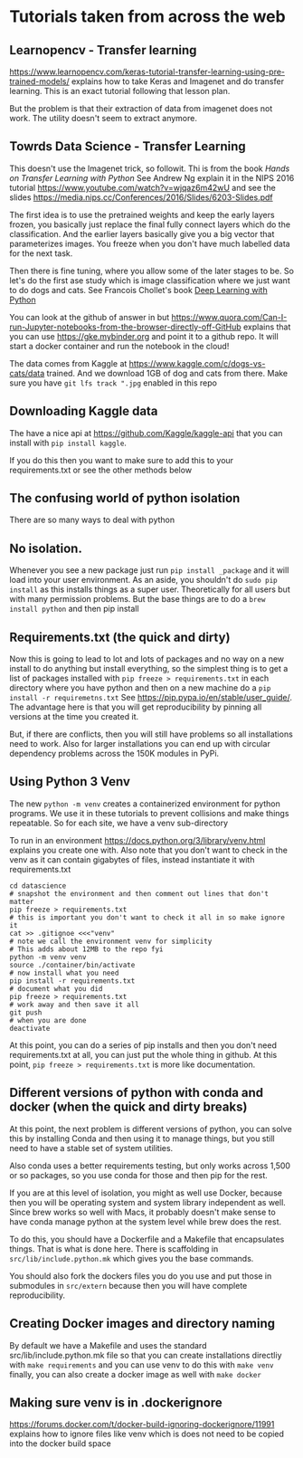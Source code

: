Tutorials taken from across the web
===================================

Learnopencv - Transfer learning
-----------------
https://www.learnopencv.com/keras-tutorial-transfer-learning-using-pre-trained-models/
explains how to take Keras and Imagenet and do transfer learning. This is an
exact tutorial following that lesson plan.

But the problem is that their extraction of data from imagenet does not work.
The utility doesn't seem to extract anymore.

Towrds Data Science - Transfer Learning
----------------------------------------
This doesn't use the Imagenet trick, so followit. Thi is from the book _Hands on
Transfer Learning with Python_  See Andrew Ng explain it in the NIPS 2016
tutorial https://www.youtube.com/watch?v=wjqaz6m42wU and see the slides https://media.nips.cc/Conferences/2016/Slides/6203-Slides.pdf

The first idea is to use the pretrained weights and keep the early layers
frozen, you basically just replace the final fully connect layers which do the
classification. And the earlier layers basically give you a big vector that
parameterizes images. You freeze when you don't have much labelled data for the
next task.

Then there is fine tuning, where you allow some of the later stages to be. So
let's do the first ase study which is image classification where we just want to
do dogs and cats. See Francois Chollet's book [Deep Learning with
Python](https://www.manning.com/books/deep-learning-with-python)

You can look at the github of answer in but
https://www.quora.com/Can-I-run-Jupyter-notebooks-from-the-browser-directly-off-GitHub
explains that you can use https://gke.mybinder.org and point it to a github
repo. It will start a docker container and run the notebook in the cloud!

The data comes from Kaggle at https://www.kaggle.com/c/dogs-vs-cats/data
trained. And we download 1GB of dog and cats from there. Make sure you have
`git lfs track ".jpg` enabled in this repo


Downloading Kaggle data
-----------------------
The have a nice api at https://github.com/Kaggle/kaggle-api that you can install
with `pip install kaggle`.

If you do this then you want to make sure to add this to your requirements.txt
or see the other methods below

The confusing world of python isolation
---------------------------------------
There are so many ways to deal with python

No isolation.
-------------
Whenever you see a new package just run `pip install _package`
   and it will load into your user environment. As an aside, you shouldn't do
`sudo pip install` as this installs things as a super user. Theoretically for
all users but with many permission problems. But the base things are to do a
`brew install python` and then pip install

Requirements.txt (the quick and dirty)
----------------
Now this is going to lead to lot and lots of packages and
 no way on a new install to do anything but install everything, so the
simplest thing is to get a list of packages installed with `pip freeze >
requirements.txt` in each directory where you have python and then on a new
machine do a `pip install -r requiremetns.txt` See https://pip.pypa.io/en/stable/user_guide/. The advantage here is that you will get reproducibility by pinning all versions at the time you created it.

But, if there are conflicts, then you will still have problems so all
installations need to work. Also for larger installations you can end up with
circular dependency problems across the 150K modules in PyPi.

Using Python 3 Venv
-------------------
The new `python -m venv` creates a containerized environment for python
programs. We use it in these tutorials to prevent collisions and make things
repeatable. So for each site, we have a venv sub-directory

To run in an environment https://docs.python.org/3/library/venv.html explains
you create one with. Also note that you don't want to check in the venv as it
can contain gigabytes of files, instead instantiate it with requirements.txt

```
cd datascience
# snapshot the environment and then comment out lines that don't matter
pip freeze > requirements.txt
# this is important you don't want to check it all in so make ignore it
cat >> .gitignoe <<<"venv"
# note we call the environment venv for simplicity
# This adds about 12MB to the repo fyi
python -m venv venv
source ./container/bin/activate
# now install what you need
pip install -r requirements.txt
# document what you did
pip freeze > requirements.txt
# work away and then save it all
git push
# when you are done
deactivate
```

At this point, you can do a series of pip installs and then you don't need
requirements.txt at all, you can just put the whole thing in github. At this
point, `pip freeze > requirements.txt` is more like documentation.

Different versions of python with conda and docker (when the quick and dirty
breaks)
--------------------------------------------------
At this point, the next problem is different versions of python, you can solve
this by installing Conda and then using it to manage things, but you still need
to have a stable set of system utilities.

Also conda uses a better requirements testing, but only works across 1,500 or so
packages, so you use conda for those and then pip for the rest.

If you are at this level of isolation, you might as well use Docker, because
then you will be operating system and system library independent as well. Since
brew works so well with Macs, it probably doesn't make sense to have conda
manage python at the system level while brew does the rest.

To do this, you should have a Dockerfile and a Makefile that encapsulates
things. That is what is done here. There is scaffolding in
`src/lib/include.python.mk` which gives you the base commands.

You should also fork the dockers files you do you use and put those in
submodules in `src/extern` because then you will have complete reproducibility.

Creating Docker images and directory naming
-------------------------------------------
By default we have a Makefile and uses the standard src/lib/include.python.mk
file so that you can create installations directliy with `make requirements` and
you can use venv to do this with `make venv` finally, you can also create
a docker image as well with `make docker`

Making sure venv is in .dockerignore
------------------------------------
https://forums.docker.com/t/docker-build-ignoring-dockerignore/11991 explains
how to ignore files like venv which is does not need to be copied into the
docker build space
